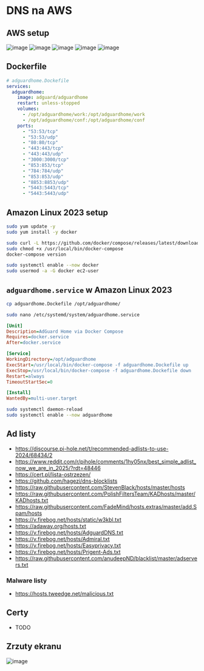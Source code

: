# DNS na AWS

## AWS setup
![image](https://github.com/user-attachments/assets/09cae5d3-9116-4d6d-bd0c-df7ac63d861c)
![image](https://github.com/user-attachments/assets/8175ce4a-b02b-44eb-9c51-53dfcba81b32)
![image](https://github.com/user-attachments/assets/dd07fcd4-832e-4926-b7fa-c322056b4252)
![image](https://github.com/user-attachments/assets/f31069d9-ab62-4056-ae7a-4d20f7e8f5df)
![image](https://github.com/user-attachments/assets/4848a047-de43-4745-8a8c-6817583cbf95)

## Dockerfile
```yaml
# adguardhome.Dockefile
services:
  adguardhome:
    image: adguard/adguardhome
    restart: unless-stopped
    volumes:
      - /opt/adguardhome/work:/opt/adguardhome/work
      - /opt/adguardhome/conf:/opt/adguardhome/conf
    ports:
      - "53:53/tcp"
      - "53:53/udp"
      - "80:80/tcp"
      - "443:443/tcp"
      - "443:443/udp"
      - "3000:3000/tcp"
      - "853:853/tcp"
      - "784:784/udp"
      - "853:853/udp"
      - "8853:8853/udp"
      - "5443:5443/tcp"
      - "5443:5443/udp"
```

## Amazon Linux 2023 setup
```bash
sudo yum update -y
sudo yum install -y docker

sudo curl -L https://github.com/docker/compose/releases/latest/download/docker-compose-$(uname -s)-$(uname -m) -o /usr/local/bin/docker-compose
sudo chmod +x /usr/local/bin/docker-compose
docker-compose version

sudo systemctl enable --now docker
sudo usermod -a -G docker ec2-user
```

## `adguardhome.service` w Amazon Linux 2023
```bash
cp adguardhome.Dockefile /opt/adguardhome/
```
```bash
sudo nano /etc/systemd/system/adguardhome.service
```
```ini
[Unit]
Description=AdGuard Home via Docker Compose
Requires=docker.service
After=docker.service

[Service]
WorkingDirectory=/opt/adguardhome
ExecStart=/usr/local/bin/docker-compose -f adguardhome.Dockefile up
ExecStop=/usr/local/bin/docker-compose -f adguardhome.Dockefile down
Restart=always
TimeoutStartSec=0

[Install]
WantedBy=multi-user.target
```
```bash
sudo systemctl daemon-reload
sudo systemctl enable --now adguardhome
```

## Ad listy
- https://discourse.pi-hole.net/t/recommended-adlists-to-use-2024/68434/2
- https://www.reddit.com/r/pihole/comments/1hy05nx/best_simple_adlist_now_we_are_in_2025/?rdt=48446
- https://cert.pl/lista-ostrzezen/
- https://github.com/hagezi/dns-blocklists
- https://raw.githubusercontent.com/StevenBlack/hosts/master/hosts
- https://raw.githubusercontent.com/PolishFiltersTeam/KADhosts/master/KADhosts.txt
- https://raw.githubusercontent.com/FadeMind/hosts.extras/master/add.Spam/hosts
- https://v.firebog.net/hosts/static/w3kbl.txt
- https://adaway.org/hosts.txt
- https://v.firebog.net/hosts/AdguardDNS.txt
- https://v.firebog.net/hosts/Admiral.txt
- https://v.firebog.net/hosts/Easyprivacy.txt
- https://v.firebog.net/hosts/Prigent-Ads.txt
- https://raw.githubusercontent.com/anudeepND/blacklist/master/adservers.txt

### Malware listy
- https://hosts.tweedge.net/malicious.txt

## Certy 
- TODO

## Zrzuty ekranu

![image](https://github.com/user-attachments/assets/bf89e161-6b0f-484f-88f3-c44cbee9ff63)

